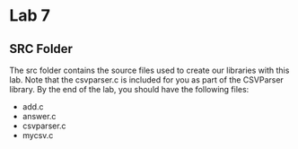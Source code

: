 # Lab 7
## SRC Folder

The src folder contains the source files used to create our libraries with this lab. Note that the csvparser.c is included for you as part of the CSVParser library. By the end of the lab, you should have the following files:

- add.c
- answer.c
- csvparser.c
- mycsv.c
